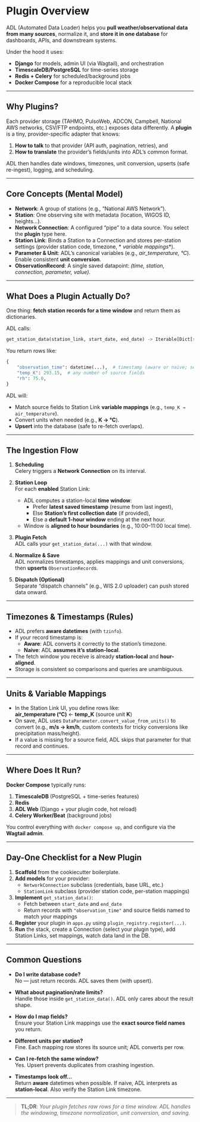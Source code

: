 # Plugin Overview

ADL (Automated Data Loader) helps you **pull weather/observational data from many sources**, normalize it, and **store
it in one database** for dashboards, APIs, and downstream systems.

Under the hood it uses:

- **Django** for models, admin UI (via Wagtail), and orchestration
- **TimescaleDB/PostgreSQL** for time-series storage
- **Redis + Celery** for scheduled/background jobs
- **Docker Compose** for a reproducible local stack

---

## Why Plugins?

Each provider storage (TAHMO, PulsoWeb, ADCON, Campbell, National AWS networks, CSV/FTP endpoints, etc.) exposes data
differently. A **plugin** is a tiny, provider-specific adapter that knows:

1. **How to talk** to that provider (API auth, pagination, retries), and
2. **How to translate** the provider’s fields/units into ADL’s common format.

ADL then handles date windows, timezones, unit conversion, upserts (safe re-ingest), logging, and scheduling.

---

## Core Concepts (Mental Model)

- **Network**: A group of stations (e.g., “National AWS Network”).
- **Station**: One observing site with metadata (location, WIGOS ID, heights…).
- **Network Connection**: A configured “pipe” to a data source. You select the **plugin** type here.
- **Station Link**: Binds a Station to a Connection and stores per-station settings (provider station code, timezone, *
  *variable mappings**).
- **Parameter & Unit**: ADL’s canonical variables (e.g., *air_temperature, °C*). Enable consistent **unit conversion**.
- **ObservationRecord**: A single saved datapoint: *(time, station, connection, parameter, value)*.

---

## What Does a Plugin Actually Do?

One thing: **fetch station records for a time window** and return them as dictionaries.

ADL calls:

```python
get_station_data(station_link, start_date, end_date) -> Iterable[Dict[str, Any]]
```

You return rows like:

```python
{
    "observation_time": datetime(...),  # timestamp (aware or naive; see timezone rules)
    "temp_K": 293.15,  # any number of source fields
    "rh": 75.0,
}
```

ADL will:

- Match source fields to Station Link **variable mappings** (e.g., `temp_K → air_temperature`).
- Convert units when needed (e.g., **K → °C**).
- **Upsert** into the database (safe to re-fetch overlaps).

---

## The Ingestion Flow

1. **Scheduling**  
   Celery triggers a **Network Connection** on its interval.

2. **Station Loop**  
   For each **enabled** Station Link:
    - ADL computes a station-local **time window**:
        - Prefer **latest saved timestamp** (resume from last ingest),
        - Else **Station’s first collection date** (if provided),
        - Else a **default 1-hour window** ending at the next hour.
    - Window is **aligned to hour boundaries** (e.g., 10:00–11:00 local time).

3. **Plugin Fetch**  
   ADL calls your `get_station_data(...)` with that window.

4. **Normalize & Save**  
   ADL normalizes timestamps, applies mappings and unit conversions, then **upserts** `ObservationRecord`s.

5. **Dispatch (Optional)**  
   Separate “dispatch channels” (e.g., WIS 2.0 uploader) can push stored data onward.

---

## Timezones & Timestamps (Rules)

- ADL prefers **aware datetimes** (with `tzinfo`).
- If your record timestamp is:
    - **Aware**: ADL converts it correctly to the station’s timezone.
    - **Naive**: ADL **assumes it’s station-local**.
- The fetch window you receive is already **station-local** and **hour-aligned**.
- Storage is consistent so comparisons and queries are unambiguous.

---

## Units & Variable Mappings

- In the Station Link UI, you define rows like:  
  **air_temperature (°C)** ← **temp_K** (source unit **K**)
- On save, ADL uses `DataParameter.convert_value_from_units()` to convert (e.g., **m/s → km/h**, custom contexts for
  tricky conversions like precipitation mass/height).
- If a value is missing for a source field, ADL skips that parameter for that record and continues.

---

## Where Does It Run?

**Docker Compose** typically runs:

1. **TimescaleDB** (PostgreSQL + time-series features)
2. **Redis**
3. **ADL Web** (Django + your plugin code, hot reload)
4. **Celery Worker/Beat** (background jobs)

You control everything with `docker compose up`, and configure via the **Wagtail admin**.

---

## Day-One Checklist for a New Plugin

1. **Scaffold** from the cookiecutter boilerplate.
2. **Add models** for your provider:
    - `NetworkConnection` subclass (credentials, base URL, etc.)
    - `StationLink` subclass (provider station code, per-station mappings)
3. **Implement** `get_station_data()`:
    - Fetch between `start_date` and `end_date`
    - Return records with `"observation_time"` and source fields named to match your mappings
4. **Register** your plugin in `apps.py` using `plugin_registry.register(...)`.
5. **Run** the stack, create a Connection (select your plugin type), add Station Links, set mappings, watch data land in
   the DB.

---

## Common Questions

- **Do I write database code?**  
  No — just return records. ADL saves them (with upsert).

- **What about pagination/rate limits?**  
  Handle those inside `get_station_data()`. ADL only cares about the result shape.

- **How do I map fields?**  
  Ensure your Station Link mappings use the **exact source field names** you return.

- **Different units per station?**  
  Fine. Each mapping row stores its source unit; ADL converts per row.

- **Can I re-fetch the same window?**  
  Yes. Upsert prevents duplicates from crashing ingestion.

- **Timestamps look off…**  
  Return **aware** datetimes when possible. If naive, ADL interprets as **station-local**. Also verify the Station Link
  timezone.

---

> **TL;DR**: *Your plugin fetches raw rows for a time window. ADL handles the windowing, timezone normalization, unit
conversion, and saving.*
